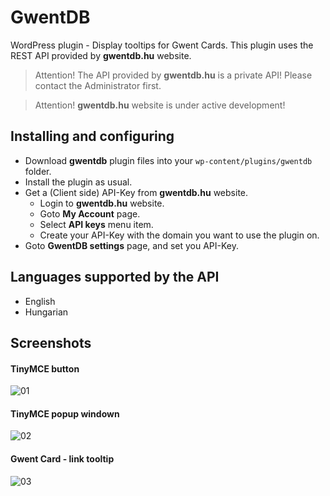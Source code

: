 GwentDB
=======

WordPress plugin - Display tooltips for Gwent Cards. This plugin uses the REST API provided by **gwentdb.hu** website.

> Attention! The API provided by **gwentdb.hu** is a private API! Please contact the Administrator first.

> Attention! **gwentdb.hu** website is under active development!

## Installing and configuring

- Download **gwentdb** plugin files into your `wp-content/plugins/gwentdb` folder.
- Install the plugin as usual.
- Get a (Client side) API-Key from **gwentdb.hu** website.
  - Login to **gwentdb.hu** website.
  - Goto **My Account** page.
  - Select **API keys** menu item.
  - Create your API-Key with the domain you want to use the plugin on.
- Goto **GwentDB settings** page, and set you API-Key.

## Languages supported by the API

- English
- Hungarian

## Screenshots

#### TinyMCE button
![01](https://www.dropbox.com/s/5p5wc3fw25nzhqr/01.png?dl=1)

#### TinyMCE popup windown
![02](https://www.dropbox.com/s/xh1gyvc3kmmsgx8/02.png?dl=1)

#### Gwent Card - link tooltip
![03](https://www.dropbox.com/s/r9evekrt5kl0l4r/03.png?dl=1)
